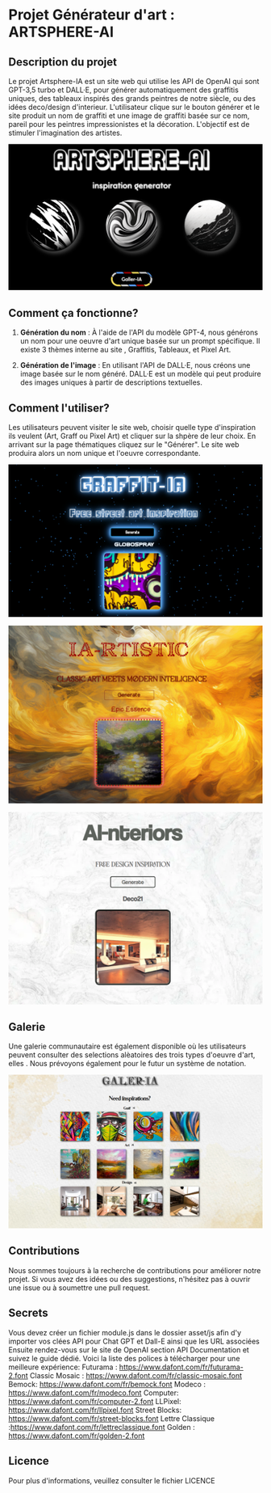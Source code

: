 # Projet Générateur d'art : ARTSPHERE-AI


## Description du projet

Le projet Artsphere-IA est un site web qui utilise les API de OpenAI qui sont GPT-3,5 turbo et DALL·E, pour générer automatiquement des graffitis uniques, des tableaux inspirés des grands peintres de notre siècle, ou des idées deco/design d'interieur. L'utilisateur clique sur le bouton générer et le site produit un nom de graffiti et une image de graffiti basée sur ce nom, pareil pour les peintres impressionistes et la décoration.
L'objectif est de stimuler l'imagination des artistes.

![Image 1](/src/asset/img/hp.PNG)

## Comment ça fonctionne?

1. **Génération du nom** : À l'aide de l'API du modèle GPT-4, nous générons un nom pour une oeuvre d'art unique basée sur un prompt spécifique. Il existe 3 thèmes interne au site , Graffitis, Tableaux, et Pixel Art.

2. **Génération de l'image** : En utilisant l'API de DALL·E, nous créons une image basée sur le nom généré. DALL·E est un modèle qui peut produire des images uniques à partir de descriptions textuelles.

## Comment l'utiliser?

Les utilisateurs peuvent visiter le site web, choisir quelle type d'inspiration ils veulent (Art, Graff ou Pixel Art) et cliquer sur la shpère de leur choix. En arrivant sur la page thématiques cliquez sur le "Générer". Le site web produira alors un nom unique et l'oeuvre correspondante.

![Image 1](/src/asset/img/graff.PNG)

![Image 1](/src/asset/img/art.PNG)

![Image 1](/src/asset/img/design.PNG)

## Galerie

 Une galerie communautaire est également disponible où les utilisateurs peuvent consulter des selections alèatoires des trois types d'oeuvre d'art, elles . Nous prévoyons également pour le futur un système de notation.

![Image 1](/src/asset/img/gallerie.PNG)
## Contributions

Nous sommes toujours à la recherche de contributions pour améliorer notre projet. Si vous avez des idées ou des suggestions, n'hésitez pas à ouvrir une issue ou à soumettre une pull request.


## Secrets

Vous devez créer un fichier module.js dans le dossier asset/js afin d'y importer vos clées API pour Chat GPT et Dall-E ainsi que les URL associées
Ensuite rendez-vous sur le site de OpenAI section API Documentation et suivez le guide dédié.
Voici la liste des polices à télécharger pour une meilleure expérience:
Futurama : https://www.dafont.com/fr/futurama-2.font
Classic Mosaic : https://www.dafont.com/fr/classic-mosaic.font
Bemock: https://www.dafont.com/fr/bemock.font
Modeco : https://www.dafont.com/fr/modeco.font
Computer: https://www.dafont.com/fr/computer-2.font
LLPixel: https://www.dafont.com/fr/llpixel.font
Street Blocks: https://www.dafont.com/fr/street-blocks.font
Lettre Classique :https://www.dafont.com/fr/lettreclassique.font
Golden : https://www.dafont.com/fr/golden-2.font
## Licence

Pour plus d'informations, veuillez consulter le fichier LICENCE
